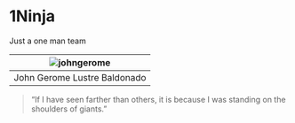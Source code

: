 1Ninja
================

Just a one man team


| ![johngerome](http://i1095.photobucket.com/albums/i480/Baldonado_John_Gerome/10356008_889255624424096_6438429749823722420_n-1.jpg?t=1417604091)
|---
| John Gerome Lustre Baldonado

> “If I have seen farther than others, it is because I was standing on the shoulders of giants.”